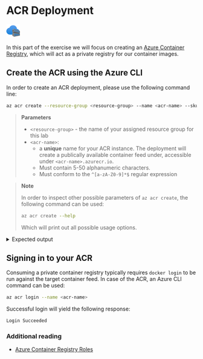 # ACR Deployment

![acr-logo](./img/acr.svg)

In this part of the exercise we will focus on creating an [Azure Container Registry](https://azure.microsoft.com/en-us/services/container-registry/), which will act as a private registry for our container images.

## Create the ACR using the Azure CLI

In order to create an ACR deployment, please use the following command line:

```bash
az acr create --resource-group <resource-group> --name <acr-name> --sku Basic
```

> **Parameters**
>
> - `<resource-group>` - the name of your assigned resource group for this lab
> - `<acr-name>`:
>   - a **unique** name for your ACR instance. The deployment will create a publically available container feed under, accessible under `<acr-name>.azurecr.io`. 
>   - Must contain 5-50 alphanumeric characters.
>   - Must conform to the `^[a-zA-Z0-9]*$` regular expression

> **Note**
>
> In order to inspect other possible parameters of `az acr create`, the following command can be used:
> ```bash
> az acr create --help
> ```
> Which will print out all possible usage options.

<details>
<summary>Expected output</summary>


Successful deployment will yield a response similar to:

```json
{                                                  
  "adminUserEnabled": false,
  "creationDate": "2019-12-10T20:57:17.023750+00:00",                  
  "id": "/subscriptions/<subscription-id>/resourceGroups/<resource-group>/providers/Microsoft.ContainerRegis
try/registries/<acr-name>",
  "location": "westeurope",
  "loginServer": "<acr-name>.azurecr.io",
  "name": "<acr-name>",
  "networkRuleSet": null,
  "provisioningState": "Succeeded",
  "resourceGroup": "<resource-group>",
  "sku": {                                         
    "name": "Basic",
    "tier": "Basic"
    },
  "status": null,
  "storageAccount": null,
  "tags": {},
  "type": "Microsoft.ContainerRegistry/registries"
}                                                  
```

</details>

## Signing in to your ACR

Consuming a private container registry typically requires `docker login` to be run against the target container feed. In case of the ACR, an Azure CLI command can be used:

```bash
az acr login --name <acr-name>
```

Successful login will yield the following response:

```bash
Login Succeeded
```

### Additional reading
- [Azure Container Registry Roles](https://docs.microsoft.com/en-us/azure/container-registry/container-registry-roles)